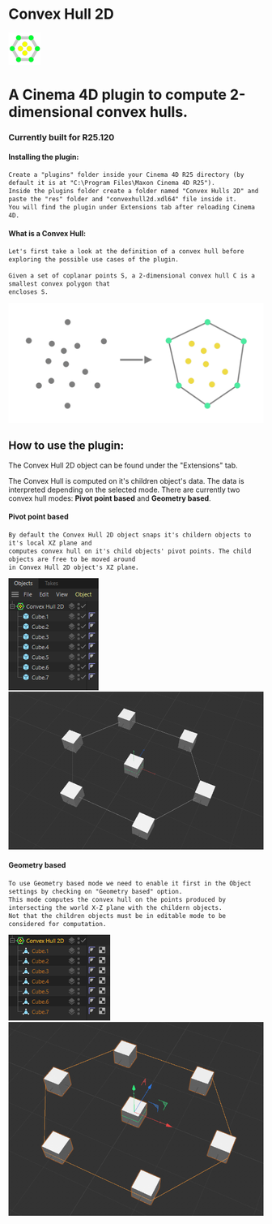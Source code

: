 # Convex Hull 2D
 
![image](images/convexHull2D_image.png)

# A Cinema 4D plugin to compute 2-dimensional convex hulls.
### Currently built for R25.120

#### Installing the plugin:
	Create a "plugins" folder inside your Cinema 4D R25 directory (by default it is at "C:\Program Files\Maxon Cinema 4D R25").
	Inside the plugins folder create a folder named "Convex Hulls 2D" and paste the "res" folder and "convexhull2d.xdl64" file inside it.
	You will find the plugin under Extensions tab after reloading Cinema 4D.

#### What is a Convex Hull:
	Let's first take a look at the definition of a convex hull before exploring the possible use cases of the plugin.
	
	Given a set of coplanar points S, a 2-dimensional convex hull C is a smallest convex polygon that
	encloses S.
	
![image](images/chull_def.png)

## How to use the plugin:
	
The Convex Hull 2D object can be found under the "Extensions" tab. 

The Convex Hull is computed on it's children object's data. The data is interpreted depending on the selected mode.
There are currently two convex hull modes: **Pivot point based** and **Geometry based**.

#### Pivot point based
	By default the Convex Hull 2D object snaps it's childern objects to it's local XZ plane and
	computes convex hull on it's child objects' pivot points. The child objects are free to be moved around
	in Convex Hull 2D object's XZ plane.

<p float="left">
  <img src="images/Object.png" width="178" />
  <img src="images/chull_default.png" width="600" /> 
</p>

#### Geometry based
	To use Geometry based mode we need to enable it first in the Object settings by checking on "Geometry based" option.
	This mode computes the convex hull on the points produced by intersecting the world X-Z plane with the childern objects.
	Not that the children objects must be in editable mode to be considered for computation.
	

<p float="left">
  <img src="images/editable.png" width="201" />
  <img src="images/geometry_based.png" width="784" /> 
</p>


